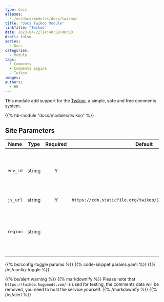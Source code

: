 ```yaml
---
type: docs
aliases:
  - /en/docs/modules/docs/twikoo/
title: "Docs Twikoo Module"
linkTitle: "Twikoo"
date: 2023-04-22T14:40:58+08:00
draft: false
series:
  - Docs
categories:
  - Module
tags:
  - Comments
  - Comments Engine
  - Twikoo
images:
authors:
  - HB
---
```


This module add support for the [Twikoo](https://github.com/imaegoo/twikoo), a simple, safe and free comments system.

<!--more-->

{{% hb-module "docs/modules/twikoo" %}}

## Site Parameters

| Name     |  Type  | Required |                           Default                            | Description                                                      |
| -------- | :----: | :------: | :----------------------------------------------------------: | ---------------------------------------------------------------- |
| `env_id` | string |    Y     |                              -                               | The Tencent Cloud environment ID or self-hosted endpoint.        |
| `js_url` | string |    Y     | `https://cdn.staticfile.org/twikoo/1.6.16/twikoo.all.min.js` | The script URL.                                                  |
| `region` | string |    -     |                              -                               | The Tencent Cloud region, such as `ap-shanghai`, `ap-guangzhou`. |

{{% bs/config-toggle params %}}
{{% code-snippet params.yaml %}}
{{% /bs/config-toggle %}}

{{% bs/alert warning %}}
{{% markdownify %}}
Please note that `https://twikoo.hugomods.com/` is used for testing, the comments data will be removed, you need to host the service yourself.
{{% /markdownify %}}
{{% /bs/alert %}}
